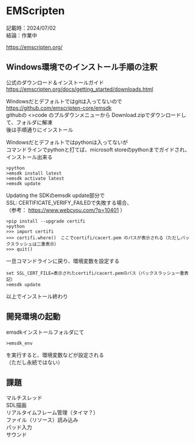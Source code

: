 # EMScripten

記載時：2024/07/02  
結論：作業中  

https://emscripten.org/  

## Windows環境でのインストール手順の注釈

公式のダウンロード＆インストールガイド  
https://emscripten.org/docs/getting_started/downloads.html  
  
Windowsだとデフォルトではgitは入ってないので  
https://github.com/emscripten-core/emsdk  
githubの <>code のプルダウンメニューから Download.zipでダウンロードして、フォルダに解凍  
後は手順通りにインストール  
  
Windowsだとデフォルトではpythonは入ってないが  
コマンドラインでpythonと打てば、microsoft storeのpythonまでガイドされ、インストール出来る  

```
>python
>emsdk install latest
>emsdk activate latest
>emsdk update
```
Updating the SDKのemsdk update部分で  
SSL: CERTIFICATE_VERIFY_FAILEDで失敗する場合、  
（参考： https://www.webcyou.com/?p=10401 ）  
```
>pip install --upgrade certifi
>python
>>> import certifi
>>> certifi.where()　ここでcertifi/cacert.pem のパスが表示される（ただしバックスラッシュは二重表示）
>>> quit()
```
一旦コマンドラインに戻り、環境変数を設定する  
```
set SSL_CERT_FILE=表示されたcertifi/cacert.pemのパス（バックスラッシュ一重表記）
>emsdk update
```
以上でインストール終わり  

## 開発環境の起動
emsdkインストールフォルダにて
```
>emsdk_env
```
を実行すると、環境変数などが設定される  
（ただし永続ではない）  



## 課題
マルチスレッド  
SDL描画  
リアルタイムフレーム管理（タイマ？）  
ファイル（リソース）読み込み  
パッド入力  
サウンド  



